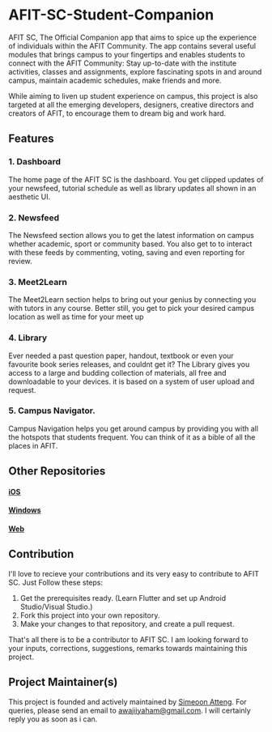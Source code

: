 # AFIT-SC-Student-Companion

AFIT SC, The Official Companion app that aims to spice up the experience of individuals within the AFIT Community. The app contains several useful modules that brings campus to your fingertips and enables students to connect with the AFIT Community: Stay up-to-date with the institute activities, classes and assignments, explore fascinating spots in and around campus, maintain academic schedules, make friends and more.

While aiming to liven up student experience on campus, this project is also targeted at all the emerging developers, designers, creative directors and creators of AFIT, to encourage them to dream big and work hard.

## Features
### 1. Dashboard
The home page of the AFIT SC is the dashboard. You get clipped updates of your newsfeed, tutorial schedule as well as library updates all shown in an aesthetic UI.

### 2. Newsfeed
The Newsfeed section allows you to get the latest information on campus whether academic, sport or community based. You also get to to interact with these feeds by commenting, voting, saving and even reporting for review.

### 3. Meet2Learn
The Meet2Learn section helps to bring out your genius by connecting you with tutors in any course. Better still, you get to pick your desired campus location as well as time for your meet up

### 4. Library
Ever needed a past question paper, handout, textbook or even your favourite book series releases, and couldnt get it? The Library gives you access to a large and budding collection of materials, all free and downloadable to your devices. it is based on a system of user upload and request.

### 5. Campus Navigator.
Campus Navigation helps you get around campus by providing you with all the hotspots that students frequent. You can think of it as a bible of all the places in AFIT.

## Other Repositories
#### [iOS](http://google.com)
#### [Windows](http://google.com)
#### [Web](http://google.com)

## Contribution
I'll love to recieve your contributions and its very easy to contribute to AFIT SC.
Just Follow these steps:
1. Get the prerequisites ready. (Learn Flutter and set up Android Studio/Visual Studio.)
2. Fork this project into your own repository.
3. Make your changes to that repository, and create a pull request.

That's all there is to be a contributor to AFIT SC. I am looking forward to your inputs, corrections, suggestions, remarks towards maintaining this project.

## Project Maintainer(s)
This project is founded and actively maintained by [Simeoon Atteng](https://github.com/Atteng). For queries, please send an email to awajiiyaham@gmail.com. I will certainly reply you as soon as i can.
